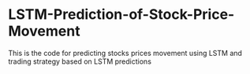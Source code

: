 # LSTM-Prediction-of-Stock-Price-Movement
This is the code for predicting stocks prices movement using LSTM and trading strategy based on LSTM predictions
